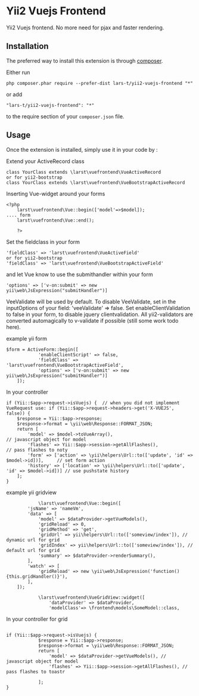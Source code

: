 Yii2 Vuejs Frontend
===================
Yii2 Vuejs frontend.
No more need for pjax and faster rendering.

Installation
------------

The preferred way to install this extension is through [composer](http://getcomposer.org/download/).

Either run

```
php composer.phar require --prefer-dist lars-t/yii2-vuejs-frontend "*"
```

or add

```
"lars-t/yii2-vuejs-frontend": "*"
```

to the require section of your `composer.json` file.


Usage
-----

Once the extension is installed, simply use it in your code by  :

Extend your ActiveRecord class
```
class YourClass extends \larst\vuefrontend\VueActiveRecord 
or for yii2-bootstrap 
class YourClass extends \larst\vuefrontend\VueBootstrapActiveRecord
```


Inserting Vue-widget around your forms

```
<?php
    larst\vuefrontend\Vue::begin(['model'=>$model]);
.... form
    larst\vuefrontend\Vue::end();

    ?>
```

Set the fieldclass in your form
```
'fieldClass' => 'larst\vuefrontend\VueActiveField'
or for yii2-bootstrap 
'fieldClass' => 'larst\vuefrontend\VueBootstrapActiveField' 
```

and let Vue know to use the submithandler within your form
```
'options' => ['v-on:submit' => new yii\web\JsExpression("submitHandler")]
```

VeeValidate will be used by default. 
To disable VeeValidate, set in the inputOptions of your field: 'veeValidate' => false.
Set enableClientValidation to false in your form, to disable jquery clientvalidation.
All yii2-validators are converted automagically to v-validate if possible (still some work todo here).

example yii form
```
$form = ActiveForm::begin([
            'enableClientScript' => false,
            'fieldClass' => 'larst\vuefrontend\VueBootstrapActiveField',
            'options' => ['v-on:submit' => new yii\web\JsExpression("submitHandler")]
    ]);
```

In your controller

```
if (Yii::$app->request->isVuejs) {  // when you did not implement VueRequest use: if (Yii::$app->request->headers->get('X-VUEJS', false)) { 
    $response = Yii::$app->response;
    $response->format = \yii\web\Response::FORMAT_JSON;
    return [
        'model' => $model->toVueArray(),                                                  // javascript object for model
        'flashes' => Yii::$app->session->getAllFlashes(),                                 // pass flashes to noty
        'form' => ['action' => \yii\helpers\Url::to(['update', 'id' => $model->id])],     // set form action
        'history' => ['location' => \yii\helpers\Url::to(['update', 'id' => $model->id])] // use pushstate history
    ];
}
```

example yii gridview
```
            \larst\vuefrontend\Vue::begin([
        'jsName' => 'nameVm',
        'data' => [
            'model' => $dataProvider->getVueModels(),
            'gridReload' => 0,
            'gridMethod' => 'get',
            'gridUrl' => yii\helpers\Url::to(['someview/index']), // dynamic url for grid
            'gridIndex' => yii\helpers\Url::to(['someview/index']), // default url for grid
            'summary' => $dataProvider->renderSummary(),
        ],
        'watch' => [
            'gridReload' => new \yii\web\JsExpression('function(){this.gridHandler()}'),
        ],
    ]);

            \larst\vuefrontend\VueGridView::widget([
                'dataProvider' => $dataProvider,
                'modelClass'=> \frontend\models\SomeModel::class,
```

In your controller for grid

```

if (Yii::$app->request->isVuejs) {
            $response = Yii::$app->response;
            $response->format = \yii\web\Response::FORMAT_JSON;
            return [
                'model' => $dataProvider->getVueModels(), // javascript object for model
                'flashes' => Yii::$app->session->getAllFlashes(), // pass flashes to toastr

            ];
}
